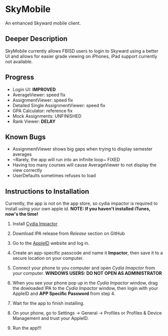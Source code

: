 # SkyMobile
An enhanced Skyward mobile client. 

## Deeper Description
SkyMobile currently allows FBISD users to login to Skyward using a better UI and allows for easier grade viewing on iPhones, iPad support currently not available.  

## Progress
* Login UI: **IMPROVED**
* AverageViewer: speed fix
* AssignmentViewer: speed fix
* Detailed Single AssignmentViewer: speed fix
* GPA Calculator: reference fix
* Mock Assignments: UNFINISHED
* Rank Viewer: **DELAY**

## Known Bugs
+ AssignmentViewer shows big gaps when trying to display semester averages
+ ~Rarely, the app will run into an infinite loop~ FIXED
+ Having too many courses will cause AverageViewer to not display the view correctly
+ UserDefaults sometimes refuses to load

## Instructions to Installation
Currently, the app is not on the app store, so cydia impactor is required to install using your own apple id. **NOTE: If you haven't installed iTunes, now's the time!**

1. Install [Cydia Impactor](http://www.cydiaimpactor.com/ "Cydia Impactor")

2. Download IPA release from *Release* section on GitHub

3. Go to the [AppleID](https://appleid.apple.com/#!&page=signin "Manage my Apple ID") website and log in.

4. Create an app-specific passcode and name it **Impactor**, then save it to a secure location on your computer.

5. Connect your phone to you computer and open *Cydia Imapctor* from your computer. **WINDOWS USERS: DO NOT OPEN AS ADMINISTRATOR**

6. When you see your phone pop up in the *Cydia Impactor* window, drag the dowloaded IPA to the *Cydia Impactor* window, then login with your AppleID and **APP Specific Password** from step 4.

7. Wait for the app to finish installing.

8. On your phone, go to Settings -> General -> Profiles or Profiles & Device Management and trust your AppleID.

9. Run the app!!!

